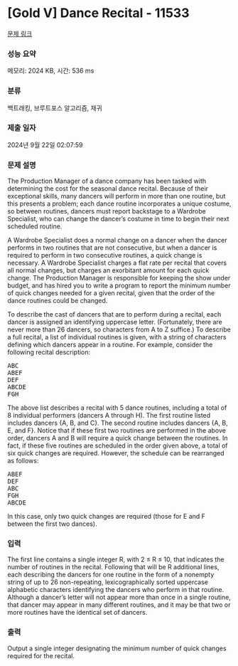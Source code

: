 # [Gold V] Dance Recital - 11533 

[문제 링크](https://www.acmicpc.net/problem/11533) 

### 성능 요약

메모리: 2024 KB, 시간: 536 ms

### 분류

백트래킹, 브루트포스 알고리즘, 재귀

### 제출 일자

2024년 9월 22일 02:07:59

### 문제 설명

<p>The Production Manager of a dance company has been tasked with determining the cost for the seasonal dance recital. Because of their exceptional skills, many dancers will perform in more than one routine, but this presents a problem; each dance routine incorporates a unique costume, so between routines, dancers must report backstage to a Wardrobe Specialist, who can change the dancer’s costume in time to begin their next scheduled routine.</p>

<p>A Wardrobe Specialist does a normal change on a dancer when the dancer performs in two routines that are not consecutive, but when a dancer is required to perform in two consecutive routines, a quick change is necessary. A Wardrobe Specialist charges a flat rate per recital that covers all normal changes, but charges an exorbitant amount for each quick change. The Production Manager is responsible for keeping the show under budget, and has hired you to write a program to report the minimum number of quick changes needed for a given recital, given that the order of the dance routines could be changed.</p>

<p>To describe the cast of dancers that are to perform during a recital, each dancer is assigned an identifying uppercase letter. (Fortunately, there are never more than 26 dancers, so characters from A to Z suffice.) To describe a full recital, a list of individual routines is given, with a string of characters defining which dancers appear in a routine. For example, consider the following recital description:</p>

<pre>ABC
ABEF
DEF
ABCDE
FGH</pre>

<p>The above list describes a recital with 5 dance routines, including a total of 8 individual performers (dancers A through H). The first routine listed includes dancers {A, B, and C}. The second routine includes dancers {A, B, E, and F}. Notice that if these first two routines are performed in the above order, dancers A and B will require a quick change between the routines. In fact, if these five routines are scheduled in the order given above, a total of six quick changes are required. However, the schedule can be rearranged as follows:</p>

<pre>ABEF
DEF
ABC
FGH
ABCDE</pre>

<p>In this case, only two quick changes are required (those for E and F between the first two dances).</p>

### 입력 

 <p>The first line contains a single integer R, with 2 ≤ R ≤ 10, that indicates the number of routines in the recital. Following that will be R additional lines, each describing the dancers for one routine in the form of a nonempty string of up to 26 non-repeating, lexicographically sorted uppercase alphabetic characters identifying the dancers who perform in that routine. Although a dancer’s letter will not appear more than once in a single routine, that dancer may appear in many different routines, and it may be that two or more routines have the identical set of dancers.</p>

### 출력 

 <p>Output a single integer designating the minimum number of quick changes required for the recital.</p>

